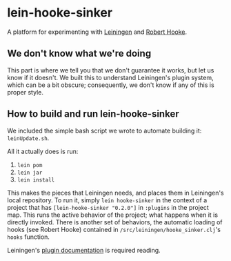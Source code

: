lein-hooke-sinker
=================

A platform for experimenting with [Leiningen](https://github.com/technomancy/leiningen) and [Robert Hooke](https://github.com/technomancy/robert-hooke/).

We don't know what we're doing
------------------------------

This part is where we tell you that we don't guarantee it works, but let us know if it doesn't.
We built this to understand Leiningen's plugin system, which can be a bit obscure; consequently, we don't know if any of this is proper style.

How to build and run lein-hooke-sinker
--------------------------------------

We included the simple bash script we wrote to automate building it: `leinUpdate.sh`. 

All it actually does is run:

1. `lein pom`
2. `lein jar`
3. `lein install`

This makes the pieces that Leiningen needs, and places them in Leiningen's local repository. To run it, simply `lein hooke-sinker` in the context of a project that has `[lein-hooke-sinker "0.2.0"]` in `:plugins` in the project map. This runs the active behavior of the project; what happens when it is directly invoked. There is another set of behaviors, the automatic loading of hooks (see Robert Hooke) contained in `/src/leiningen/hooke_sinker.clj`'s `hooks` function.

Leiningen's [plugin documentation](https://github.com/technomancy/leiningen/blob/stable/doc/PLUGINS.md) is required reading.

